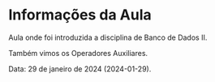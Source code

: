 # Informações da Aula

Aula onde foi introduzida a disciplina de Banco de Dados II.

Também vimos os Operadores Auxiliares.

Data: 29 de janeiro de 2024 (2024-01-29).
